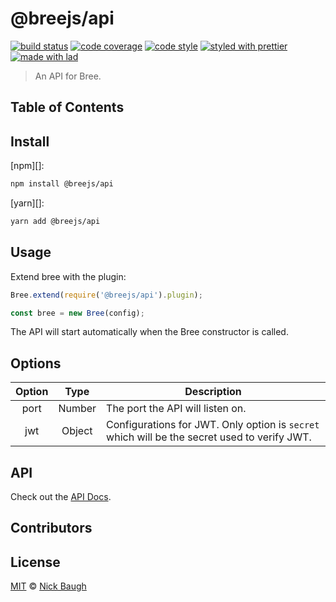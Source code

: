 # @breejs/api

[![build status](https://github.com/breejs/ts-worker/actions/workflows/ci.yml/badge.svg)](https://github.com/breejs/ts-worker/actions/workflows/ci.yml)
[![code coverage](https://img.shields.io/codecov/c/github/breejs/api.svg)](https://codecov.io/gh/breejs/api)
[![code style](https://img.shields.io/badge/code_style-XO-5ed9c7.svg)](https://github.com/sindresorhus/xo)
[![styled with prettier](https://img.shields.io/badge/styled_with-prettier-ff69b4.svg)](https://github.com/prettier/prettier)
[![made with lad](https://img.shields.io/badge/made_with-lad-95CC28.svg)](https://lad.js.org)

> An API for Bree.

## Table of Contents


## Install

[npm][]:

```sh
npm install @breejs/api
```

[yarn][]:

```sh
yarn add @breejs/api
```

## Usage

Extend bree with the plugin:

```js
Bree.extend(require('@breejs/api').plugin);

const bree = new Bree(config);
```

The API will start automatically when the Bree constructor is called.

## Options

| Option |  Type  | Description                                                                                  |
|:------:|:------:|----------------------------------------------------------------------------------------------|
|  port  | Number | The port the API will listen on.                                                             |
|   jwt  | Object | Configurations for JWT. Only option is `secret` which will be the secret used to verify JWT. |

## API

Check out the [API Docs](https://documenter.getpostman.com/view/17142435/TzzDLbNG).

## Contributors


## License

[MIT](LICENSE) © [Nick Baugh](http://niftylettuce.com/)

##

